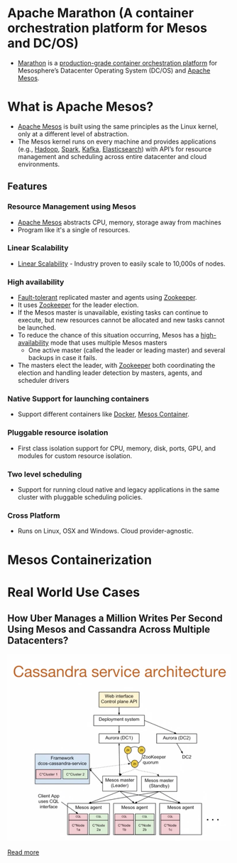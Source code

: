 # Apache Marathon (A container orchestration platform for Mesos and DC/OS)
- [Marathon](https://mesosphere.github.io/marathon/) is a [production-grade container orchestration platform](Readme.md) for Mesosphere’s Datacenter Operating System (DC/OS) and [Apache Mesos](https://mesos.apache.org/).

# What is Apache Mesos? 
- [Apache Mesos](https://mesos.apache.org/) is built using the same principles as the Linux kernel, only at a different level of abstraction. 
- The Mesos kernel runs on every machine and provides applications (e.g., [Hadoop](../5_BigDataComponents/ETLServices/BatchProcessing/ApacheHadoop), [Spark](../5_BigDataComponents/ETLServices/StreamProcessing/ApacheSpark.md), [Kafka](../4_MessageBrokers/Kafka/Readme.md), [Elasticsearch](../3_DatabaseComponents/Search-Databases/ElasticSearch)) with API’s for resource management and scheduling across entire datacenter and cloud environments.

## Features

### Resource Management using Mesos
- [Apache Mesos](https://mesos.apache.org/) abstracts CPU, memory, storage away from machines
- Program like it's a single of resources.

### Linear Scalability
- [Linear Scalability](../3_DatabaseComponents/1_Glossaries/ScalabilityDB.md) - Industry proven to easily scale to 10,000s of nodes.

### High availability
- [Fault-tolerant](../0_SystemGlossaries/Reliability/HighAvailability.md) replicated master and agents using [Zookeeper](../7_ClusterCoordinationService/ApacheZookeeper.md).
- It uses [Zookeeper](../7_ClusterCoordinationService/ApacheZookeeper.md) for the leader election.
- If the Mesos master is unavailable, existing tasks can continue to execute, but new resources cannot be allocated and new tasks cannot be launched. 
- To reduce the chance of this situation occurring, Mesos has a [high-availability](../0_SystemGlossaries/Reliability/HighAvailability.md) mode that uses multiple Mesos masters
  - One active master (called the leader or leading master) and several backups in case it fails. 
- The masters elect the leader, with [Zookeeper](../7_ClusterCoordinationService/ApacheZookeeper.md) both coordinating the election and handling leader detection by masters, agents, and scheduler drivers

### Native Support for launching containers 
- Support different containers like [Docker](Docker/Readme.md), [Mesos Container](#mesos-containerization).

### Pluggable resource isolation
- First class isolation support for CPU, memory, disk, ports, GPU, and modules for custom resource isolation.

### Two level scheduling
- Support for running cloud native and legacy applications in the same cluster with pluggable scheduling policies.

### Cross Platform
- Runs on Linux, OSX and Windows. Cloud provider-agnostic.

# Mesos Containerization

# Real World Use Cases

## How Uber Manages a Million Writes Per Second Using Mesos and Cassandra Across Multiple Datacenters?

![](../../3_HLDDesignProblems/UberSystemDesign/UberCasandraMesos/assets/uber-casandra-mesos.png)

[Read more](../../3_HLDDesignProblems/UberSystemDesign/UberCasandraMesos/Readme.md)